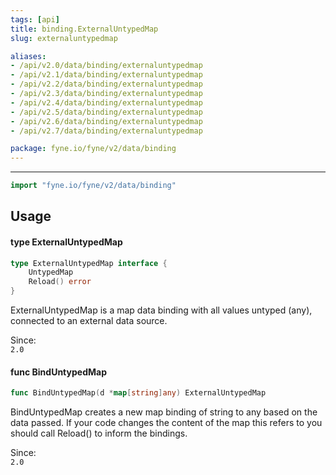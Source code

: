 ```yaml
---
tags: [api]
title: binding.ExternalUntypedMap
slug: externaluntypedmap

aliases:
- /api/v2.0/data/binding/externaluntypedmap
- /api/v2.1/data/binding/externaluntypedmap
- /api/v2.2/data/binding/externaluntypedmap
- /api/v2.3/data/binding/externaluntypedmap
- /api/v2.4/data/binding/externaluntypedmap
- /api/v2.5/data/binding/externaluntypedmap
- /api/v2.6/data/binding/externaluntypedmap
- /api/v2.7/data/binding/externaluntypedmap

package: fyne.io/fyne/v2/data/binding
---
```



---
```go
import "fyne.io/fyne/v2/data/binding"
```

## Usage

#### type ExternalUntypedMap

```go
type ExternalUntypedMap interface {
	UntypedMap
	Reload() error
}
```

ExternalUntypedMap is a map data binding with all values untyped (any), connected to an external data source.


<div class="since">Since: <code>
2.0</code></div>

#### func  BindUntypedMap

```go
func BindUntypedMap(d *map[string]any) ExternalUntypedMap
```
BindUntypedMap creates a new map binding of string to any based on the data passed. If your code changes the content of the map this refers to you should call Reload() to inform the bindings.


<div class="since">Since: <code>
2.0</code></div>
